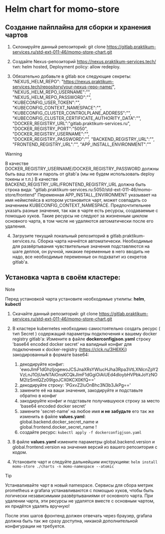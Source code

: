 # Helm chart for momo-store
## Создание пайплайна для сборки и хранения чартов

1. Склонируйте данный репозиторий: git clone  https://gitlab.praktikum-services.ru/std-ext-011-46/momo-store-chart.git

2. Создайте Nexus-репозиторий https://nexus.praktikum-services.tech/ тип: helm hosted, Deployment policy: allow redeploy.

3. Обязательно добавьте в gitlab все следующие секреты:
"NEXUS_HELM_REPO": "https://nexus.praktikum-services.tech/repository/your-nexus-repo-name/",
"NEXUS_HELM_REPO_USERNAME":"",
"NEXUS_HELM_REPO_PASSWORD":"",
"KUBECONFIG_USER_TOKEN":"",
"KUBECONFIG_CONTEXT_NAMESPACE":"",
"KUBECONFIG_CLUSTER_CONTROLPLANE_ADDRESS":"",
"KUBECONFIG_CLUSTER_CERTIFICATE_AUTHORITY_DATA":"",
"DOCKER_REGISTRY_URL":"gitlab.praktikum-services.ru",
"DOCKER_REGISTRY_PORT":"5050",
"DOCKER_REGISTRY_USERNAME":"",
"DOCKER_REGISTRY_PASSWORD":"",
"BACKEND_REGISTRY_URL":"",
"FRONTEND_REGISTRY_URL":"",
"APP_INSTALL_ENVIRONMENT":""
> [!Warning]
> В качестве DOCKER_REGISTRY_USERNAME/DOCKER_REGISTRY_PASSWORD должны быть ваш логин и пароль от gitab'a (мы не будем использовать deploy токены и т.п.)
> В качестве BACKEND_REGISTRY_URL/FRONTEND_REGISTRY_URL должна быть строка вида: "gitlab.praktikum-services.ru:5050/std-ext-011-46/momo-store/frontend"
> Переменная APP_INSTALL_ENVIRONMENT указывает на имя неймспейса в котором установится чарт, может совпадать со значением KUBECONFIG_CONTEXT_NAMESPACE. Предпочтительнее указать разные значения, так как в чарте есть ресурсы, создаваемые с помощью хуков. Такие ресурсы не следуют за жизненным циклом основного чарта, в том числе не удаляются автоматически после его удаления.

4. Загрузите текущий локальный репозиторий в gitlab.praktikum-services.ru. Сборка чарта начнётся автоматически. Необходимые для развёртывания чувствительные значения подставляются на шаге деплоя, он ручной, никакие переменные в него вводить не надо, все необходимые переменные он подхватит из секретов gitlab'a.

## Установка чарта в своём кластере:
> [!NOTE]  
> Перед установкой чарта установите необходимые утилиты: __helm__, __kubectl__

1. Скачайте данный репозиторий: git clone  https://gitlab.praktikum-services.ru/std-ext-011-46/momo-store-chart.git

2. В кластере kubernetes необходимо самостоятельно создать ресурс ( тип Secret ) содержащий параметры подключения к вашему docker registry gitlab'a:
Измените в файле __dockerconfigjson.yaml__ строку 'base64 encoded docker secret' на валидный конфиг для подключения к docker-registry (https://clck.ru/3H6XKi) закодированный в формате base64: 
	1) декодируйте конфиг: 'ewoJImF1dGhzIjogewoJCSJnaXRsYWIucHJha3Rpa3VtLXNlcnZpY2VzLnJ1OjUwNTAiOnsKCQkJImF1dGgiOiAiUEd4dloybHVPbkJoYzNOM2IzSmtQZz09IgoJCX0KCX0KfQ==' 
	2) декодируйте строку: 'PGxvZ2luOnBhc3N3b3JkPg==' 
	3) замените её на ваши значения, закодируйте и подставьте обратно в конфиг 
	4) закодируйте конфиг и подставьте получившуюся строку за  место 'base64 encoded docker secret' 
	5) замените 'secret-name' на любое имя __и не забудьте__ его так же изменить в файле __values.yaml__: global.backend.docker_secret_name и global.frontend.docker_secret_name !
	6) создайте ресурс: `kubectl apply -f dockerconfigjson.yaml`

3. В файле __values.yaml__ измените параметры global.backend.version и global.frontend.version на значения версий из вашего репозитория с кодом.

4. Установите чарт и следуйте дальнейшим инструкциям: `helm install momo-store ./charts -n momo-namespace --atomic`
> [!TIP] 
> Устанваливайте чарт в новый namespace. Сервисы для сбора метрик prometheus и grafana устанавливаются с помощью хуков, чтобы быть логически независимыми развёртываниями от основного чарта. При удалении чарта, эти ресурсы не удалятся вместе с основным чартом, их придётся удалять вручную!

После этих шагов фронтенд должен отвечать через браузер, grafana должна быть так же сразу доступна, никакой дополнительной конфигурации не требуется.



